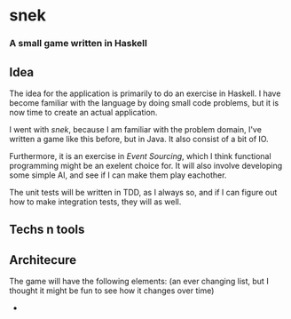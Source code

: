 # snek

### A small game written in Haskell

## Idea
The idea for the application is primarily to do an exercise in Haskell. I have become familiar with the language by doing small code problems, but it is now time to create an actual application. 

I went with *snek*, because I am familiar with the problem domain, I've written a game like this before, but in Java. It also consist of a bit of IO.

Furthermore, it is an exercise in *Event Sourcing*, which I think functional programming might be an exelent choice for. It will also involve developing some simple AI, and see if I can make them play eachother.

The unit tests will be written in TDD, as I always so, and if I can figure out how to make integration tests, they will as well.

## Techs n tools

## Architecure
The game will have the following elements: (an ever changing list, but I thought it might be fun to see how it changes over time)

 - 